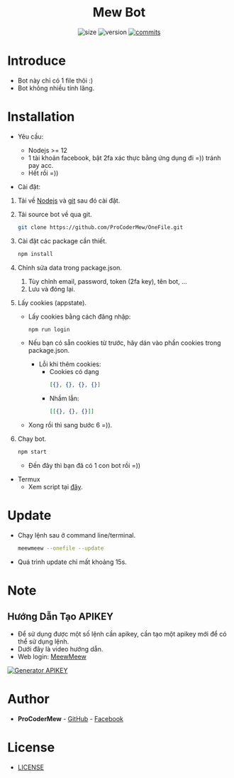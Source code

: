 <h1 align="center">Mew Bot</h1>

<p align="center">
	<img alt="size" src="https://img.shields.io/github/repo-size/ProCoderMew/OneFile.svg?style=flat-square&label=size">
	<img alt="version" src="https://img.shields.io/badge/dynamic/json?color=brightgreen&label=version&prefix=v&query=%24.version&url=https://raw.githubusercontent.com/ProCoderMew/OneFile/main/package.json&style=flat-square">
	<a href="https://github.com/ProCoderMew/OneFile/commits"><img alt="commits" src="https://img.shields.io/github/commit-activity/m/ProCoderMew/OneFile?logo=commits&logoColor=red&style=flat-square&label=commit"></a>

# Introduce

- Bot này chỉ có 1 file thôi :)
- Bot không nhiều tính lăng.

# Installation

- Yêu cầu: 
	- Nodejs >= 12
	- 1 tài khoản facebook, bật 2fa xác thực bằng ứng dụng đi =)) tránh pay acc.
	- Hết rồi =))

- Cài đặt:

1. Tải về [Nodejs](https://nodejs.org/en) và [git](https://git-scm.com) sau đó cài đặt.

2. Tải source bot về qua git.
    ```sh
    git clone https://github.com/ProCoderMew/OneFile.git
    ``` 

3. Cài đặt các package cần thiết.
    ```sh
    npm install
    ```

4. Chỉnh sửa data trong package.json.
    1. Tùy chỉnh email, password, token (2fa key), tên bot, ...
    2. Lưu và đóng lại.

5. Lấy cookies (appstate).
    - Lấy cookies bằng cách đăng nhập:
        ```sh
        npm run login
        ```
    
    - Nếu bạn có sẵn cookies từ trước, hãy dán vào phần cookies trong package.json.
        - Lỗi khi thêm cookies:
            + Cookies có dạng
                ```json
                [{}, {}, {}, {}]
                ```
            + Nhầm lẫn: 
                ```json
                [[{}, {}, {}]]
                ```
    - Xong rồi thì sang bước 6 =)).

6. Chạy bot.
    ```sh
    npm start
    ```
    - Đến đây thì bạn đã có 1 con bot rồi =))

- Termux
    - Xem script tại [đây](https://github.com/ProCoderMew/storage-data).

# Update

- Chạy lệnh sau ở command line/terminal.
    ```sh
    meewmeew --onefile --update
    ```
- Quá trình update chỉ mất khoảng 15s.

# Note

## Hướng Dẫn Tạo APIKEY
- Để sử dụng được một số lệnh cần apikey, cần tạo một apikey mới để có thể sử dụng lệnh.
- Dưới đây là video hướng dẫn.
- Web login: [MeewMeew](https://meewmeew.info/site)

[![Generator APIKEY](https://img.youtube.com/vi/HPiA_Pdtmcw/0.jpg)](https://youtu.be/HPiA_Pdtmcw)

# Author

- **ProCoderMew** - [GitHub](https://github.com/ProCoderMew) - [Facebook](https://www.facebook.com/ProCoder.Mew)

# License

- [LICENSE](LICENSE)
